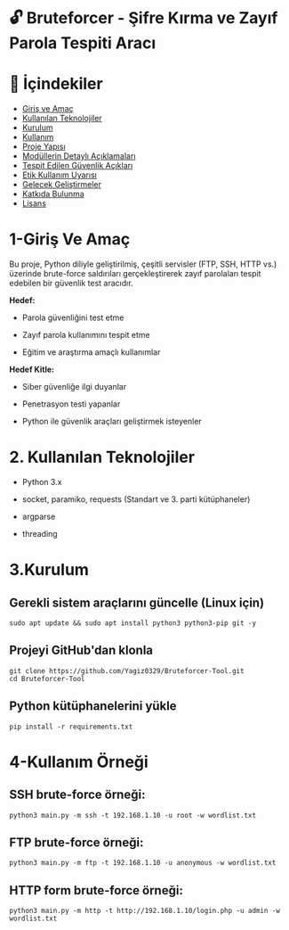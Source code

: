 # 🔓 Bruteforcer - Şifre Kırma ve Zayıf Parola Tespiti Aracı


# 📑 İçindekiler

- [Giriş ve Amaç](#giriş-ve-amaç)
- [Kullanılan Teknolojiler](#kullanılan-teknolojiler)
- [Kurulum](#kurulum)
- [Kullanım](#kullanım)
- [Proje Yapısı](#proje-yapısı)
- [Modüllerin Detaylı Açıklamaları](#modüllerin-detaylı-açıklamaları)
- [Tespit Edilen Güvenlik Açıkları](#tespit-edilen-güvenlik-açıkları)
- [Etik Kullanım Uyarısı](#etik-kullanım-uyarısı)
- [Gelecek Geliştirmeler](#gelecek-geliştirmeler)
- [Katkıda Bulunma](#katkıda-bulunma)
- [Lisans](#lisans)

# 1-Giriş Ve Amaç

Bu proje, Python diliyle geliştirilmiş, çeşitli servisler (FTP, SSH, HTTP vs.) üzerinde brute-force saldırıları gerçekleştirerek zayıf parolaları tespit edebilen bir güvenlik test aracıdır.

**Hedef:**
- Parola güvenliğini test etme

- Zayıf parola kullanımını tespit etme

- Eğitim ve araştırma amaçlı kullanımlar

**Hedef Kitle:**

- Siber güvenliğe ilgi duyanlar

- Penetrasyon testi yapanlar

- Python ile güvenlik araçları geliştirmek isteyenler


# 2. Kullanılan Teknolojiler

- Python 3.x

- socket, paramiko, requests (Standart ve 3. parti kütüphaneler)

- argparse

- threading

# 3.Kurulum

## Gerekli sistem araçlarını güncelle (Linux için)

```
sudo apt update && sudo apt install python3 python3-pip git -y

```
## Projeyi GitHub'dan klonla
```
git clone https://github.com/Yagiz0329/Bruteforcer-Tool.git
cd Bruteforcer-Tool

```
## Python kütüphanelerini yükle
```
pip install -r requirements.txt
```
# 4-Kullanım Örneği

## SSH brute-force örneği:
```
python3 main.py -m ssh -t 192.168.1.10 -u root -w wordlist.txt
```
## FTP brute-force örneği:
```
python3 main.py -m ftp -t 192.168.1.10 -u anonymous -w wordlist.txt
```
## HTTP form brute-force örneği:
```
python3 main.py -m http -t http://192.168.1.10/login.php -u admin -w wordlist.txt
```




